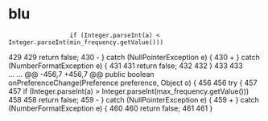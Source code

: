 blu
===
                     if (Integer.parseInt(a) < Integer.parseInt(min_frequency.getValue()))
429	429	                         return false;
430		-                } catch (NullPointerException e) {
430	+                } catch (NumberFormatException e) {
431	431	                     return false;
432	432	                 }
433	433	 
...	...	@@ -456,7 +456,7 @@ public boolean onPreferenceChange(Preference preference, Object o) {
456	456	                 try {
457	457	                     if (Integer.parseInt(a) > Integer.parseInt(max_frequency.getValue()))
458	458	                         return false;
459		-                } catch (NullPointerException e) {
459	+                } catch (NumberFormatException e) {
460	460	                     return false;
461	461	                 }
